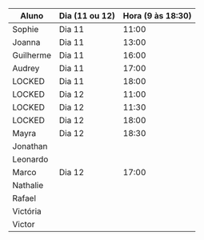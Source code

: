 | Aluno     | Dia (11 ou 12) | Hora (9 às 18:30) |
| --------- | -------------- | -------------- |
| Sophie    |  Dia 11 |  11:00    |
| Joanna    | Dia 11  |  13:00    |
| Guilherme | Dia 11  |  16:00    |
| Audrey    | Dia 11  |  17:00    |
| LOCKED    | Dia 11  |  18:00    |
| LOCKED    | Dia 12  |  11:00    |
| LOCKED    | Dia 12  |  11:30    |
| LOCKED    | Dia 12  |  18:00    |
| Mayra     | Dia 12  |  18:30    |
| Jonathan  |         |           |
| Leonardo  |         |           |
| Marco     | Dia 12  |  17:00    |
| Nathalie  |         |           |
| Rafael    |         |           |
| Victória  |         |           |
| Victor    |         |           |
